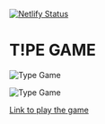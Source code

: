 [![Netlify Status](https://api.netlify.com/api/v1/badges/9d8fa1f7-c7d1-4f8d-b2cc-461dfe39bc45/deploy-status)](https://app.netlify.com/sites/typegame/deploys)

T!PE GAME
=========
![Type Game](https://media.giphy.com/media/RibdPww2KL1PBgLjXC/giphy.gif)

![Type Game](https://media.giphy.com/media/YSYXi6AEDeAOycWRcX/giphy.gif)


[Link to play the game](https://typegame.netlify.app)